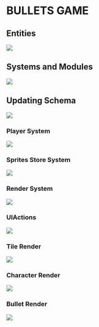 # BULLETS GAME
## Entities
[![](https://mermaid.ink/img/pako:eNp9k1FvgjAQx78KuWckCgWRLHtQk-nDEhNdliy8XKAqWWlJV6LO-N1X6cApzXggd7__cdf7h54hEzmFBLZMHLI9SuVs5il39PO2dAaDZ2fF8ESlQSZu8ExwJQVjFsmEM90MM9XqXfpPSdfSTLipthbrShaKGmVTMDoVRzvH7HMnRc3znvxS8x6b1voAqodN3OC3pUGLVZdaz_8uJMuN0oSPS90LvytYcbfBo7qu8MDb8U1iG3Lvm17ahhertk_rinGi58ocS9xZfL82uDKjO08D7w-8vcGFksoSi1z_dOcrSUHtaUlTSHSY0y3WTKWQ8osuxVqJ9YlnkChZUxfqKkdF5wXuJJaQbJF9aVoh_xCibIt0CskZjpAQ3wtHEYmIHwTBJCbEhRMk8cQLgygaBVoIwpCMLy58N9-PvGEQxqE_nBCfxGMy9l2geaGEfDW3pLkslx83uvfd?type=png)](https://mermaid.live/edit#pako:eNp9k1FvgjAQx78KuWckCgWRLHtQk-nDEhNdliy8XKAqWWlJV6LO-N1X6cApzXggd7__cdf7h54hEzmFBLZMHLI9SuVs5il39PO2dAaDZ2fF8ESlQSZu8ExwJQVjFsmEM90MM9XqXfpPSdfSTLipthbrShaKGmVTMDoVRzvH7HMnRc3znvxS8x6b1voAqodN3OC3pUGLVZdaz_8uJMuN0oSPS90LvytYcbfBo7qu8MDb8U1iG3Lvm17ahhertk_rinGi58ocS9xZfL82uDKjO08D7w-8vcGFksoSi1z_dOcrSUHtaUlTSHSY0y3WTKWQ8osuxVqJ9YlnkChZUxfqKkdF5wXuJJaQbJF9aVoh_xCibIt0CskZjpAQ3wtHEYmIHwTBJCbEhRMk8cQLgygaBVoIwpCMLy58N9-PvGEQxqE_nBCfxGMy9l2geaGEfDW3pLkslx83uvfd)

## Systems and Modules
[![](https://mermaid.ink/img/pako:eNqFlVuPojAUx78K6bMaLoIOD5PMqtnxwY2Rmexmw0sDRyUpraElLit-9y0Ud0CK8gDl9Hf-58blgiIWA_LRnrBzdMSZMD6WITXk8blaBQUXkBrj8avxzrioF99xCgFwnjCqtnX0giRAFb8luIDshiq4p1GTP1lG4ramHlOCG0zx4Uu3wtuRjPFEouUPODfm8plfZ0PjvpDNwZHoKehiS9_Pdac7687WWyRkTbyJonwNZSybK9-wOCdQ6TcR1r_WO8hoLNFKZQfV8iurBh9GPxIC_Dn2LScERBe8Ly44ZYmAQLAM2lzPrApsxbkV0xp1LXhXsw7ZHgueRCt6SCi0W3vPvW-XOJUDeqQ1NEsdq-nHPVJ3tq1xawc-004jBkrohBhGFazPvXmUgiMTpS7lIa96mP_TVGxnGEr4UcP6qTbJLBghCa8ead1MBt12OTVYLowUn8r-N6Er1bgsgYuMFRpcnVsDejyJHthrzvMzGqEUshQnsfysXipLiMQRUgiRL5cx7HFORIhCepUozgULChohX2Q5jFB-irGAZYIPGU6Rv8eES-sJ09-MpTdI3iL_gv4g37InruW5lmmaLzPP9Wx3hArkj73pZOo5zsyyZ97cdaez6wj9rRWsiem4c9c257YzdV8c6QBxIt_ZjfoR1P-D6z8yugeP?type=png)](https://mermaid.live/edit#pako:eNqFlVuPojAUx78K6bMaLoIOD5PMqtnxwY2Rmexmw0sDRyUpraElLit-9y0Ud0CK8gDl9Hf-58blgiIWA_LRnrBzdMSZMD6WITXk8blaBQUXkBrj8avxzrioF99xCgFwnjCqtnX0giRAFb8luIDshiq4p1GTP1lG4ramHlOCG0zx4Uu3wtuRjPFEouUPODfm8plfZ0PjvpDNwZHoKehiS9_Pdac7687WWyRkTbyJonwNZSybK9-wOCdQ6TcR1r_WO8hoLNFKZQfV8iurBh9GPxIC_Dn2LScERBe8Ly44ZYmAQLAM2lzPrApsxbkV0xp1LXhXsw7ZHgueRCt6SCi0W3vPvW-XOJUDeqQ1NEsdq-nHPVJ3tq1xawc-004jBkrohBhGFazPvXmUgiMTpS7lIa96mP_TVGxnGEr4UcP6qTbJLBghCa8ead1MBt12OTVYLowUn8r-N6Er1bgsgYuMFRpcnVsDejyJHthrzvMzGqEUshQnsfysXipLiMQRUgiRL5cx7HFORIhCepUozgULChohX2Q5jFB-irGAZYIPGU6Rv8eES-sJ09-MpTdI3iL_gv4g37InruW5lmmaLzPP9Wx3hArkj73pZOo5zsyyZ97cdaez6wj9rRWsiem4c9c257YzdV8c6QBxIt_ZjfoR1P-D6z8yugeP)

## Updating Schema
[![](https://mermaid.ink/img/pako:eNqNU8FuozAQ_RXLZxIBSdrAoVKb5NBD1WhLLxty8MIk8a4xlW26pYh_X4PtANoeiiXEjN-8mfeMG5yVOeAYn1j5N7sQoVCyTTnST0ILeKmlguJwSGj2B8TxiGbz2R1KkqbpdlGXRrt34KptbVFiIPtLLWm242fKLYnJv-6fd03z-pYTRfkZ7UupaMnR86_fkCnZc0FPZui-CbdjUTYamIE8HgcWA9lohSRTIJ4IJ2cQDn7NS2R3_q99qBgDJV2JDR3OecamcpPx-P1Qxi_ZDW1n_gE8H0YxIJO7DvF4n3XCD4c9IzUIZELZHUjXZbMddblqQVsqtE3Onmt-3M_wf22LlbBxEsDhhFNhRXzJPDF1KmfipO3yMDbKAkbnO_g_7eGQQwO3hkOZvocIe7gAURCa6_-_6TIpVhcoIMWx_szhRCqmUpzyVkNJpcqXmmc4VqICD1e9JVtKzoIUOD4RJnX2jfCfZVk4kA5x3OAPHC_D-fJmFS7C9TIKwsCPlh6ucTwLbm7nq3Xgr1ehv_Jv10HYevizp_DnURjoIr38MFpEi4WHIaeqFE_mzvZXt_0H5epAog?type=png)](https://mermaid.live/edit#pako:eNqNU8FuozAQ_RXLZxIBSdrAoVKb5NBD1WhLLxty8MIk8a4xlW26pYh_X4PtANoeiiXEjN-8mfeMG5yVOeAYn1j5N7sQoVCyTTnST0ILeKmlguJwSGj2B8TxiGbz2R1KkqbpdlGXRrt34KptbVFiIPtLLWm242fKLYnJv-6fd03z-pYTRfkZ7UupaMnR86_fkCnZc0FPZui-CbdjUTYamIE8HgcWA9lohSRTIJ4IJ2cQDn7NS2R3_q99qBgDJV2JDR3OecamcpPx-P1Qxi_ZDW1n_gE8H0YxIJO7DvF4n3XCD4c9IzUIZELZHUjXZbMddblqQVsqtE3Onmt-3M_wf22LlbBxEsDhhFNhRXzJPDF1KmfipO3yMDbKAkbnO_g_7eGQQwO3hkOZvocIe7gAURCa6_-_6TIpVhcoIMWx_szhRCqmUpzyVkNJpcqXmmc4VqICD1e9JVtKzoIUOD4RJnX2jfCfZVk4kA5x3OAPHC_D-fJmFS7C9TIKwsCPlh6ucTwLbm7nq3Xgr1ehv_Jv10HYevizp_DnURjoIr38MFpEi4WHIaeqFE_mzvZXt_0H5epAog)


### Player System
[![](https://mermaid.ink/img/pako:eNqNVN1umzAUfhXLN0ukJAuhJYGLTVu7VkjLhppE2mZyYcEhRQI7so3WlPBSe5I90gyGEGU_HRfA-c53fvlMiSMeA_ZwkvHv0SMVCq1vQ4b0FWT0IEAuKaM7EKuDVJAT0sAgJGpxtN2i8fgNCoKyREHKdijhoiNVVcjaZAEaTzTNvwvIa1-iJBVSNfy3Ybg1vuPXD6sjuqs9tcMEnkzD-chpvIYnVejODLLai1TBSnEBhBhDosbcbk2KM4YJeQAaH1qqodxwxiBSEDez6CYN_M9uP30-9nG_pakpgWzznBfs53gAFusFGqr_xTc2Ifc0B2SMboTe3YcveVxk3QBnQDdjzb7RX5TqhoTxEXIC5EWFvyRYpxroghvj_-LeF1kG6hTZmi_F1sDGN-9nq213ILXEjLBeSRRwtqsqI70_CLUvUOfTpI3fKXgj9RZ9pneQ0Aha-W78d5FKOZOEmBKoteteL5Q4GAzuuToTxXA4vPj-mlLX1kKg7OePHj8xX77jEc5B5DSN9eksayTE6hFyCLGnX2NIaJGpEIes0lRaKL46sAh7ShQwwsU-pgpuU7oTNMdeQjOp0T1l3zjPO5I2sVfiJ-yNF_PJzLYt253ai-ni2r0a4QP2LGc-cZzZ1L2yLGdm6Wc1ws9NBmsyW7gz13VsZ25b19P5CEOc6jO2NP-T5rdS_QL3k2eh?type=png)](https://mermaid.live/edit#pako:eNqNVN1umzAUfhXLN0ukJAuhJYGLTVu7VkjLhppE2mZyYcEhRQI7so3WlPBSe5I90gyGEGU_HRfA-c53fvlMiSMeA_ZwkvHv0SMVCq1vQ4b0FWT0IEAuKaM7EKuDVJAT0sAgJGpxtN2i8fgNCoKyREHKdijhoiNVVcjaZAEaTzTNvwvIa1-iJBVSNfy3Ybg1vuPXD6sjuqs9tcMEnkzD-chpvIYnVejODLLai1TBSnEBhBhDosbcbk2KM4YJeQAaH1qqodxwxiBSEDez6CYN_M9uP30-9nG_pakpgWzznBfs53gAFusFGqr_xTc2Ifc0B2SMboTe3YcveVxk3QBnQDdjzb7RX5TqhoTxEXIC5EWFvyRYpxroghvj_-LeF1kG6hTZmi_F1sDGN-9nq213ILXEjLBeSRRwtqsqI70_CLUvUOfTpI3fKXgj9RZ9pneQ0Aha-W78d5FKOZOEmBKoteteL5Q4GAzuuToTxXA4vPj-mlLX1kKg7OePHj8xX77jEc5B5DSN9eksayTE6hFyCLGnX2NIaJGpEIes0lRaKL46sAh7ShQwwsU-pgpuU7oTNMdeQjOp0T1l3zjPO5I2sVfiJ-yNF_PJzLYt253ai-ni2r0a4QP2LGc-cZzZ1L2yLGdm6Wc1ws9NBmsyW7gz13VsZ25b19P5CEOc6jO2NP-T5rdS_QL3k2eh)

### Sprites Store System
[![](https://mermaid.ink/img/pako:eNp9klFvgjAQgP8KuWc0gIKFRJNFF2filkV9WAY-NPacJFBMKZlM_e-rlg2aLKMJ4T6O7-5Kz7ArGEIE-6z43B2okNZmlnBLXa8ZrVGs61JiHsc62m6tXr83seYol2kpN3iSlcBSw2VBmUmatPVRpBJLrTWZzpsKpBINtELKaoN0-9Gqps_F22KFnKGI4znN0dJBp1WtaUpVQiA3UCtI-G3dpMYs4_HEukyfHl7mj7OL1Y7Y6hrWRbqCtpnzmbrfGf_-1KzW9XT34L872JCjyGnK1G8-30gC8oA5JhCpR4Z7WmUygYRfVSqtZLGu-Q4iKSq0oToyVXKW0g9Bc4j2NCsVPVL-XhT5T5IKITrDCSLXCftB4Dhk5BN_OAw9z4YaIuL3Q2_ouIT4IQkGHrna8HUXOOqFNwrJYOCGgeu4PrEBWSoL8awP5v18Xr8B2ITWyw?type=png)](https://mermaid.live/edit#pako:eNp9klFvgjAQgP8KuWc0gIKFRJNFF2filkV9WAY-NPacJFBMKZlM_e-rlg2aLKMJ4T6O7-5Kz7ArGEIE-6z43B2okNZmlnBLXa8ZrVGs61JiHsc62m6tXr83seYol2kpN3iSlcBSw2VBmUmatPVRpBJLrTWZzpsKpBINtELKaoN0-9Gqps_F22KFnKGI4znN0dJBp1WtaUpVQiA3UCtI-G3dpMYs4_HEukyfHl7mj7OL1Y7Y6hrWRbqCtpnzmbrfGf_-1KzW9XT34L872JCjyGnK1G8-30gC8oA5JhCpR4Z7WmUygYRfVSqtZLGu-Q4iKSq0oToyVXKW0g9Bc4j2NCsVPVL-XhT5T5IKITrDCSLXCftB4Dhk5BN_OAw9z4YaIuL3Q2_ouIT4IQkGHrna8HUXOOqFNwrJYOCGgeu4PrEBWSoL8awP5v18Xr8B2ITWyw)

### Render System
[![](https://mermaid.ink/img/pako:eNqVVF1v2jAU_SuWn0AKSCEfg0itxAKiaGyrgElTSR_c-HbNlg_kOO0y4L_PiZPgUEHbPFi5N-cen-t74h32EwrYwY9h8uI_EcbReuLFSDy3IcmBrfKUQ4R6_d41WgKh-WrLAg6pzLgMCAeXxM-kyiyzeAkPFNgiSbaS6AwoFqCvCc1CSL24QgoBxOfAUvlhszlm7u9RT5SOKV0H_p_pM8S8LlsHgqOuKIMj-PvDb_D5R-jVis9ZGAJv4FX4GvuGjgmEH9RxUnFRh4J9N_-PLRUzefcWbbgsaNqXM50Bl9aonJExJkbUSpU-UGuKYSYrH2JoKJvhoqura7R3b8bfZtPJHpW5VMJaHpNMe3e8WKDp2L1B67n75Yiv1SryBPx2_nMuHbjZzEgESAZVty3tqocr7W1lMpkeO5AdnaCULtXDvMTVzPUcSDkN5WcqW1CseAF1apQL0JY96q2VplrKzw6r0-lIalRE3W63Znp7xRqOgEUkoOK22hUZD_MniMDDjnil8EiykHvYiw8CSjKerPLYxw5nGWg4K898EpBfjER1ckviuyRRQ-zs8F_sDIZ945NhjyyxWoalW7aGc-z0bLtvDW3dNMyRYVsDwzxo-F_JoPf1gW6bpj0wDGs0tA0NAw14Upxhcb2Wt-zhP0Hjwrc?type=png)](https://mermaid.live/edit#pako:eNqVVF1v2jAU_SuWn0AKSCEfg0itxAKiaGyrgElTSR_c-HbNlg_kOO0y4L_PiZPgUEHbPFi5N-cen-t74h32EwrYwY9h8uI_EcbReuLFSDy3IcmBrfKUQ4R6_d41WgKh-WrLAg6pzLgMCAeXxM-kyiyzeAkPFNgiSbaS6AwoFqCvCc1CSL24QgoBxOfAUvlhszlm7u9RT5SOKV0H_p_pM8S8LlsHgqOuKIMj-PvDb_D5R-jVis9ZGAJv4FX4GvuGjgmEH9RxUnFRh4J9N_-PLRUzefcWbbgsaNqXM50Bl9aonJExJkbUSpU-UGuKYSYrH2JoKJvhoqura7R3b8bfZtPJHpW5VMJaHpNMe3e8WKDp2L1B67n75Yiv1SryBPx2_nMuHbjZzEgESAZVty3tqocr7W1lMpkeO5AdnaCULtXDvMTVzPUcSDkN5WcqW1CseAF1apQL0JY96q2VplrKzw6r0-lIalRE3W63Znp7xRqOgEUkoOK22hUZD_MniMDDjnil8EiykHvYiw8CSjKerPLYxw5nGWg4K898EpBfjER1ckviuyRRQ-zs8F_sDIZ945NhjyyxWoalW7aGc-z0bLtvDW3dNMyRYVsDwzxo-F_JoPf1gW6bpj0wDGs0tA0NAw14Upxhcb2Wt-zhP0Hjwrc)

### UIActions
[![](https://mermaid.ink/img/pako:eNqNU02PmzAQ_SvWnElKSAOBQ6Uom0Y5IKGyK20LHCyYJKjBXhmzbcry32tsyFcv5YDsN2_ezBvbLeS8QAhgf-K_8iMVkjw_pYyoLzrRs8A6pIweUMTnWmKVJBpGUZMBJ1lGJpMvJIralkQlO5A9FyOp64zUc5n_RPGVi5e3gkp8KgXmsiaTqUpcFUUf3rwjk0bpdfe6-4asQJEkW1ohMZssG_q6xjXfLHsNI_iyHg1EBtit4-TTribxkcs0zQz48X0Tf5B4tXnkhpob8nfl5YEd9mzD36LcNswY0V1cqqqISsabUDgW-Scpvgqq_LbV4-lnuFYnQXOpHBp212n-BR7Hc-WJuxmpkm1rPJBVLkvOiB7wo854ujdKl5MdteJeq5_dfymNfgbHd3Zv_Q996hbvKdfp3So9_sGCCkVFy0Jd3rZHUpBHrDCFQC0L3NPmJFNIWaeotJE8PrMcAikatKAZ7iE9CFpBsKenWqFvlP3gvBpJagtBC78hcL2p69qO7buLhefOPMeCMwSOM_Wdz_bCs213OV_482VnwR8tYKuI4_lLx5_5M3c-sz0LsCglF6F5bvrVdX8BPRsaJA?type=png)](https://mermaid.live/edit#pako:eNqNU02PmzAQ_SvWnElKSAOBQ6Uom0Y5IKGyK20LHCyYJKjBXhmzbcry32tsyFcv5YDsN2_ezBvbLeS8QAhgf-K_8iMVkjw_pYyoLzrRs8A6pIweUMTnWmKVJBpGUZMBJ1lGJpMvJIralkQlO5A9FyOp64zUc5n_RPGVi5e3gkp8KgXmsiaTqUpcFUUf3rwjk0bpdfe6-4asQJEkW1ohMZssG_q6xjXfLHsNI_iyHg1EBtit4-TTribxkcs0zQz48X0Tf5B4tXnkhpob8nfl5YEd9mzD36LcNswY0V1cqqqISsabUDgW-Scpvgqq_LbV4-lnuFYnQXOpHBp212n-BR7Hc-WJuxmpkm1rPJBVLkvOiB7wo854ujdKl5MdteJeq5_dfymNfgbHd3Zv_Q996hbvKdfp3So9_sGCCkVFy0Jd3rZHUpBHrDCFQC0L3NPmJFNIWaeotJE8PrMcAikatKAZ7iE9CFpBsKenWqFvlP3gvBpJagtBC78hcL2p69qO7buLhefOPMeCMwSOM_Wdz_bCs213OV_482VnwR8tYKuI4_lLx5_5M3c-sz0LsCglF6F5bvrVdX8BPRsaJA)

### Tile Render
[![](https://mermaid.ink/img/pako:eNqFkl1vgjAUhv8K6TUSlE9JNHHCNi-my8RkmXjR0aOyQGtKmTrkvw9BHFkW14umfc573p7TNkchI4ActI7ZPtxiLiTfDahUDj-KYX5MBSTL5XmdrlZSpzOUFr6X54sdwSKim0qVSt4nUJEWRUDr3FIjdZSz-KKrZRW6j2IBfMrEHVRRIK2gCzGUZBbX8OJ2w8Q7RKmYwr4VGxHSgDq_BWqFzzFN14wnY8Y4iWhZxE_u7P0DQlFn_irnWmOjufrXoLqf58nr5AU4JcCvJrfCf_U4GAyl0_hxNH3w3JN0aaU57v8ZySgBnuCIlC-bn0mAxBYSCJBTLgmscRaLAAW0KKU4E2x-pCFyBM9ARln1Km6ENxwnDdxh-sZYe4ucHB2Q07VVRTVMo6_bum1qPVtGx5LqlmJrtmWqmmX0LdMwCxl9VQaqYtldwza0brdn9nTd6ssISCQYf6q_YvUji28fdtBL?type=png)](https://mermaid.live/edit#pako:eNqFkl1vgjAUhv8K6TUSlE9JNHHCNi-my8RkmXjR0aOyQGtKmTrkvw9BHFkW14umfc573p7TNkchI4ActI7ZPtxiLiTfDahUDj-KYX5MBSTL5XmdrlZSpzOUFr6X54sdwSKim0qVSt4nUJEWRUDr3FIjdZSz-KKrZRW6j2IBfMrEHVRRIK2gCzGUZBbX8OJ2w8Q7RKmYwr4VGxHSgDq_BWqFzzFN14wnY8Y4iWhZxE_u7P0DQlFn_irnWmOjufrXoLqf58nr5AU4JcCvJrfCf_U4GAyl0_hxNH3w3JN0aaU57v8ZySgBnuCIlC-bn0mAxBYSCJBTLgmscRaLAAW0KKU4E2x-pCFyBM9ARln1Km6ENxwnDdxh-sZYe4ucHB2Q07VVRTVMo6_bum1qPVtGx5LqlmJrtmWqmmX0LdMwCxl9VQaqYtldwza0brdn9nTd6ssISCQYf6q_YvUji28fdtBL)

### Character Render
[![](https://mermaid.ink/img/pako:eNqFU1FvmzAQ_ivWPZMIJwU8pFbKgG15aFqtizQt9MHDl5QJTGXM2pTy3-cAZQy1HQ8W99133919smtICoHgwz4rHpI7rjT5FsaSmC8wEU80qvKSS35AdXMsNea73d8E6TO3t2Q2uyDbIKrr7b3gOpWHUT2JfqPUZdN0wtv1KtFpIXe764wfUZEuLAeV8DUVEqYKE30S6WWCiMzmp4KeO2rY4p_SzASbQn_EloJiyggxQwNfZaNML_4_zegxLfUGH6aElRD_oJ3cFB24Vz9_maU60mvTDHOOicYhcn5-QZ6DL6vN5yh8JkGllLG483OofnFq6NP6e73-vv6KSooToe_7XvpNQyYjTFYe72Bk355w3OW9EyzIUeU8Fea61ickBn2HOcbgm1-Be15lOoZYNobKK13cHGUCvlYVWlC1NyBM-UHxHPw9z0qD3nP5oyjyF5IJwa_hEXxmz23HdalNbe9sQRmz4Ag-dZZztmTemUOpR5nnNBY8tfX23GPUYc5y4TLvg7twqQUoUl2oy-59tc-s-QMTLR0P?type=png)](https://mermaid.live/edit#pako:eNqFU1FvmzAQ_ivWPZMIJwU8pFbKgG15aFqtizQt9MHDl5QJTGXM2pTy3-cAZQy1HQ8W99133919smtICoHgwz4rHpI7rjT5FsaSmC8wEU80qvKSS35AdXMsNea73d8E6TO3t2Q2uyDbIKrr7b3gOpWHUT2JfqPUZdN0wtv1KtFpIXe764wfUZEuLAeV8DUVEqYKE30S6WWCiMzmp4KeO2rY4p_SzASbQn_EloJiyggxQwNfZaNML_4_zegxLfUGH6aElRD_oJ3cFB24Vz9_maU60mvTDHOOicYhcn5-QZ6DL6vN5yh8JkGllLG483OofnFq6NP6e73-vv6KSooToe_7XvpNQyYjTFYe72Bk355w3OW9EyzIUeU8Fea61ickBn2HOcbgm1-Be15lOoZYNobKK13cHGUCvlYVWlC1NyBM-UHxHPw9z0qD3nP5oyjyF5IJwa_hEXxmz23HdalNbe9sQRmz4Ag-dZZztmTemUOpR5nnNBY8tfX23GPUYc5y4TLvg7twqQUoUl2oy-59tc-s-QMTLR0P)

### Bullet Render
[![](https://mermaid.ink/img/pako:eNqFkltvgkAQhf8KmWckKLeVRBMttPWh2tSaNBUftuyoNFwMLLUW-e9dQWhMG7sPm51zvpzZWwF-whBsWIfJ3t_SlEvPjhdLYozzMESezQ8Zx2i5PJerldTpDKXF2C2KxY5RHsSbBpXcD4x5VpZeXEcISuooJ_xMNmAl3gYhx3Sa8DFWPrIL20GxRjYLG_mceTXK_QwyPsX9hTti7EeqUy6klpq9vaPPa-JX-3ZXDdUm1UJ1L4-Tl8kTpjHDtI25Zv99psFgKB1v7kfTO9c5Su3Gm5b_zyBDhGlEAyaetjgpHvAtRuiBLZYM1zQPuQdeXAqU5jyZH2IfbJ7mKENevYYT0E1KI7DXNMyEuqPxa5JEDSRKsAv4BLtLVEU1TKOvE52YWo_IcBCqbilEI5apapbRt0zDLGX4qgJUxSJdgxiabpqk2zX6PRmQBTxJH-rPWP3J8hs38dLA?type=png)](https://mermaid.live/edit#pako:eNqFkltvgkAQhf8KmWckKLeVRBMttPWh2tSaNBUftuyoNFwMLLUW-e9dQWhMG7sPm51zvpzZWwF-whBsWIfJ3t_SlEvPjhdLYozzMESezQ8Zx2i5PJerldTpDKXF2C2KxY5RHsSbBpXcD4x5VpZeXEcISuooJ_xMNmAl3gYhx3Sa8DFWPrIL20GxRjYLG_mceTXK_QwyPsX9hTti7EeqUy6klpq9vaPPa-JX-3ZXDdUm1UJ1L4-Tl8kTpjHDtI25Zv99psFgKB1v7kfTO9c5Su3Gm5b_zyBDhGlEAyaetjgpHvAtRuiBLZYM1zQPuQdeXAqU5jyZH2IfbJ7mKENevYYT0E1KI7DXNMyEuqPxa5JEDSRKsAv4BLtLVEU1TKOvE52YWo_IcBCqbilEI5apapbRt0zDLGX4qgJUxSJdgxiabpqk2zX6PRmQBTxJH-rPWP3J8hs38dLA)
